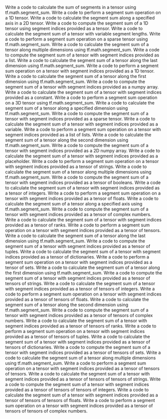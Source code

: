 Write a code to calculate the sum of segments in a tensor using tf.math.segment_sum.
Write a code to perform a segment sum operation on a 1D tensor.
Write a code to calculate the segment sum along a specified axis in a 2D tensor.
Write a code to compute the segment sum of a 1D tensor using segment indices provided as a tensor.
Write a code to calculate the segment sum of a tensor with variable segment lengths.
Write a code to perform a segment sum operation on a sparse tensor using tf.math.segment_sum.
Write a code to calculate the segment sum of a tensor along multiple dimensions using tf.math.segment_sum.
Write a code to compute the segment sum of a tensor with segment indices provided as a list.
Write a code to calculate the segment sum of a tensor along the last dimension using tf.math.segment_sum.
Write a code to perform a segment sum operation on a tensor with segment indices provided as a 1D tensor.
Write a code to calculate the segment sum of a tensor along the first dimension using tf.math.segment_sum.
Write a code to compute the segment sum of a tensor with segment indices provided as a numpy array.
Write a code to calculate the segment sum of a tensor with segment indices provided as a constant.
Write a code to perform a segment sum operation on a 3D tensor using tf.math.segment_sum.
Write a code to calculate the segment sum of a tensor along a specified dimension using tf.math.segment_sum.
Write a code to compute the segment sum of a tensor with segment indices provided as a sparse tensor.
Write a code to calculate the segment sum of a tensor with segment indices provided as a variable.
Write a code to perform a segment sum operation on a tensor with segment indices provided as a list of lists.
Write a code to calculate the segment sum of a tensor along the second dimension using tf.math.segment_sum.
Write a code to compute the segment sum of a tensor with segment indices provided as a 2D numpy array.
Write a code to calculate the segment sum of a tensor with segment indices provided as a placeholder.
Write a code to perform a segment sum operation on a tensor with segment indices provided as a tensor of strings.
Write a code to calculate the segment sum of a tensor along multiple dimensions using tf.math.segment_sum.
Write a code to compute the segment sum of a tensor with segment indices provided as a tensor of booleans.
Write a code to calculate the segment sum of a tensor with segment indices provided as a tensor of integers.
Write a code to perform a segment sum operation on a tensor with segment indices provided as a tensor of floats.
Write a code to calculate the segment sum of a tensor along a specified axis using tf.math.segment_sum.
Write a code to compute the segment sum of a tensor with segment indices provided as a tensor of complex numbers.
Write a code to calculate the segment sum of a tensor with segment indices provided as a tensor of ranks.
Write a code to perform a segment sum operation on a tensor with segment indices provided as a tensor of tensors.
Write a code to calculate the segment sum of a tensor along the last dimension using tf.math.segment_sum.
Write a code to compute the segment sum of a tensor with segment indices provided as a tensor of tuples.
Write a code to calculate the segment sum of a tensor with segment indices provided as a tensor of dictionaries.
Write a code to perform a segment sum operation on a tensor with segment indices provided as a tensor of sets.
Write a code to calculate the segment sum of a tensor along the first dimension using tf.math.segment_sum.
Write a code to compute the segment sum of a tensor with segment indices provided as a tensor of tensors of strings.
Write a code to calculate the segment sum of a tensor with segment indices provided as a tensor of tensors of integers.
Write a code to perform a segment sum operation on a tensor with segment indices provided as a tensor of tensors of floats.
Write a code to calculate the segment sum of a tensor along the second dimension using tf.math.segment_sum.
Write a code to compute the segment sum of a tensor with segment indices provided as a tensor of tensors of complex numbers.
Write a code to calculate the segment sum of a tensor with segment indices provided as a tensor of tensors of ranks.
Write a code to perform a segment sum operation on a tensor with segment indices provided as a tensor of tensors of tuples.
Write a code to calculate the segment sum of a tensor with segment indices provided as a tensor of tensors of dictionaries.
Write a code to compute the segment sum of a tensor with segment indices provided as a tensor of tensors of sets.
Write a code to calculate the segment sum of a tensor along multiple dimensions using tf.math.segment_sum.
Write a code to perform a segment sum operation on a tensor with segment indices provided as a tensor of tensors of tensors.
Write a code to calculate the segment sum of a tensor with segment indices provided as a tensor of tensors of tensors of strings.
Write a code to compute the segment sum of a tensor with segment indices provided as a tensor of tensors of tensors of integers.
Write a code to calculate the segment sum of a tensor with segment indices provided as a tensor of tensors of tensors of floats.
Write a code to perform a segment sum operation on a tensor with segment indices provided as a tensor of tensors of tensors of complex numbers.